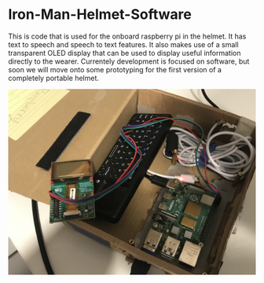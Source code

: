 # Iron-Man-Helmet-Software
This is code that is used for the onboard raspberry pi in the helmet. It has text to speech and speech to text features. It also makes use of a small transparent OLED display that can be used to display useful information directly to the wearer. Currentely development is focused on software, but soon we will move onto some prototyping for the first version of a completely portable helmet.

![hardware text](https://raw.githubusercontent.com/Parzival129/Iron-Man-Helmet-Software/master/readmeAssets/imgs/hardware.jpg?token=AORT2ARM2S5W4K45PZQEQ43BD2XDI)
